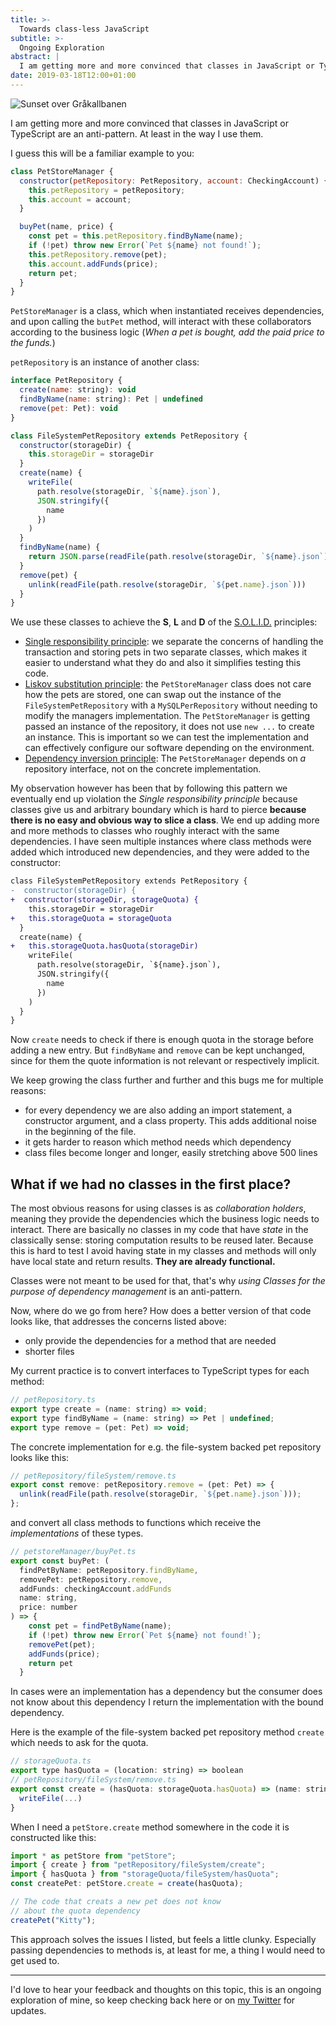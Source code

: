 ```yaml
---
title: >-
  Towards class-less JavaScript
subtitle: >-
  Ongoing Exploration
abstract: |
  I am getting more and more convinced that classes in JavaScript or TypeScript are an anti-pattern. At least in the way I use them.
date: 2019-03-18T12:00+01:00
---
```


![Sunset over Gråkallbanen](../media/towards-class-less-javascript.jpg)

I am getting more and more convinced that classes in JavaScript or TypeScript
are an anti-pattern. At least in the way I use them.

I guess this will be a familiar example to you:

```javascript
class PetStoreManager {
  constructor(petRepository: PetRepository, account: CheckingAccount) {
    this.petRepository = petRepository;
    this.account = account;
  }

  buyPet(name, price) {
    const pet = this.petRepository.findByName(name);
    if (!pet) throw new Error(`Pet ${name} not found!`);
    this.petRepository.remove(pet);
    this.account.addFunds(price);
    return pet;
  }
}
```

`PetStoreManager` is a class, which when instantiated receives dependencies, and
upon calling the `butPet` method, will interact with these collaborators
according to the business logic (_When a pet is bought, add the paid price to
the funds._)

`petRepository` is an instance of another class:

```javascript
interface PetRepository {
  create(name: string): void
  findByName(name: string): Pet | undefined
  remove(pet: Pet): void
}

class FileSystemPetRepository extends PetRepository {
  constructor(storageDir) {
    this.storageDir = storageDir
  }
  create(name) {
    writeFile(
      path.resolve(storageDir, `${name}.json`),
      JSON.stringify({
        name
      })
    )
  }
  findByName(name) {
    return JSON.parse(readFile(path.resolve(storageDir, `${name}.json`)))
  }
  remove(pet) {
    unlink(readFile(path.resolve(storageDir, `${pet.name}.json`)))
  }
}
```

We use these classes to achieve the **S**, **L** and **D** of the
[S.O.L.I.D.](<[https://en.wikipedia.org/wiki/SOLID](https://en.wikipedia.org/wiki/SOLID)>)
principles:

- [Single responsibility principle](https://en.wikipedia.org/wiki/Single_responsibility_principle):
  we separate the concerns of handling the transaction and storing pets in two
  separate classes, which makes it easier to understand what they do and also it
  simplifies testing this code.
- [Liskov substitution principle](https://en.wikipedia.org/wiki/Liskov_substitution_principle "Liskov substitution principle"):
  the `PetStoreManager` class does not care how the pets are stored, one can
  swap out the instance of the `FileSystemPetRepository` with a
  `MySQLPerRepository` without needing to modify the managers implementation.
  The `PetStoreManager` is getting passed an instance of the repository, it does
  not use `new ...` to create an instance. This is important so we can test the
  implementation and can effectively configure our software depending on the
  environment.
- [Dependency inversion principle](https://en.wikipedia.org/wiki/Dependency_inversion_principle "Dependency inversion principle"):
  The `PetStoreManager` depends on _a_ repository interface, not on the concrete
  implementation.

My observation however has been that by following this pattern we eventually end
up violation the _Single responsibility principle_ because classes give us and
arbitrary boundary which is hard to pierce **because there is no easy and
obvious way to slice a class**. We end up adding more and more methods to
classes who roughly interact with the same dependencies. I have seen multiple
instances where class methods were added which introduced new dependencies, and
they were added to the constructor:

```diff
class FileSystemPetRepository extends PetRepository {
-  constructor(storageDir) {
+  constructor(storageDir, storageQuota) {
    this.storageDir = storageDir
+   this.storageQuota = storageQuota
  }
  create(name) {
+   this.storageQuota.hasQuota(storageDir)
    writeFile(
      path.resolve(storageDir, `${name}.json`),
      JSON.stringify({
        name
      })
    )
  }
}
```

Now `create` needs to check if there is enough quota in the storage before
adding a new entry. But `findByName` and `remove` can be kept unchanged, since
for them the quote information is not relevant or respectively implicit.

We keep growing the class further and further and this bugs me for multiple
reasons:

- for every dependency we are also adding an import statement, a constructor
  argument, and a class property. This adds additional noise in the beginning of
  the file.
- it gets harder to reason which method needs which dependency
- class files become longer and longer, easily stretching above 500 lines

## What if we had no classes in the first place?

The most obvious reasons for using classes is as _collaboration holders_,
meaning they provide the dependencies which the business logic needs to
interact. There are basically no classes in my code that have _state_ in the
classically sense: storing computation results to be reused later. Because this
is hard to test I avoid having state in my classes and methods will only have
local state and return results. **They are already functional.**

Classes were not meant to be used for that, that's why _using Classes for the
purpose of dependency management_ is an anti-pattern.

Now, where do we go from here? How does a better version of that code looks
like, that addresses the concerns listed above:

- only provide the dependencies for a method that are needed
- shorter files

My current practice is to convert interfaces to TypeScript types for each
method:

```javascript
// petRepository.ts
export type create = (name: string) => void;
export type findByName = (name: string) => Pet | undefined;
export type remove = (pet: Pet) => void;
```

The concrete implementation for e.g. the file-system backed pet repository looks
like this:

```javascript
// petRepository/fileSystem/remove.ts
export const remove: petRepository.remove = (pet: Pet) => {
  unlink(readFile(path.resolve(storageDir, `${pet.name}.json`)));
};
```

and convert all class methods to functions which receive the _implementations_
of these types.

```javascript
// petstoreManager/buyPet.ts
export const buyPet: (
  findPetByName: petRepository.findByName,
  removePet: petRepository.remove,
  addFunds: checkingAccount.addFunds
  name: string,
  price: number
) => {
    const pet = findPetByName(name);
    if (!pet) throw new Error(`Pet ${name} not found!`);
    removePet(pet);
    addFunds(price);
    return pet
  }
```

In cases were an implementation has a dependency but the consumer does not know
about this dependency I return the implementation with the bound dependency.

Here is the example of the file-system backed pet repository method `create`
which needs to ask for the quota.

```javascript
// storageQuota.ts
export type hasQuota = (location: string) => boolean
// petRepository/fileSystem/remove.ts
export const create = (hasQuota: storageQuota.hasQuota) => (name: string) => {
  writeFile(...)
}
```

When I need a `petStore.create` method somewhere in the code it is constructed
like this:

```javascript
import * as petStore from "petStore";
import { create } from "petRepository/fileSystem/create";
import { hasQuota } from "storageQuota/fileSystem/hasQuota";
const createPet: petStore.create = create(hasQuota);

// The code that creats a new pet does not know
// about the quota dependency
createPet("Kitty");
```

This approach solves the issues I listed, but feels a little clunky. Especially
passing dependencies to methods is, at least for me, a thing I would need to get
used to.

---

I'd love to hear your feedback and thoughts on this topic, this is an ongoing
exploration of mine, so keep checking back here or on
[my Twitter](https://twitter.com/coderbyheart) for updates.
